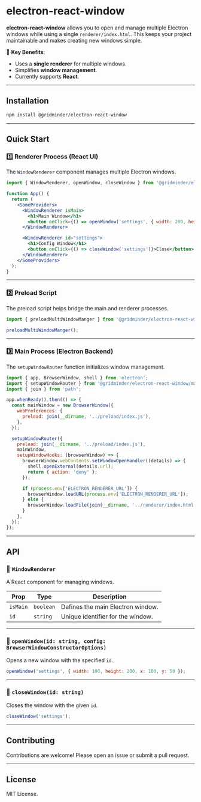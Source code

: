 # electron-react-window

**electron-react-window** allows you to open and manage multiple Electron windows while using a single `renderer/index.html`. This keeps your project maintainable and makes creating new windows simple.

🔹 **Key Benefits**:

- Uses a **single renderer** for multiple windows.
- Simplifies **window management**.
- Currently supports **React**.

---

## Installation

```sh
npm install @gridminder/electron-react-window
```

---

## Quick Start

### 1️⃣ Renderer Process (React UI)

The `WindowRenderer` component manages multiple Electron windows.

```jsx
import { WindowRenderer, openWindow, closeWindow } from '@gridminder/electron-react-window';

function App() {
  return (
    <SomeProviders>
      <WindowRenderer isMain>
        <h1>Main Window</h1>
        <button onClick={() => openWindow('settings', { width: 200, height: 300, x: 20, y: 10 })}>Open Settings</button>
      </WindowRenderer>

      <WindowRenderer id="settings">
        <h1>Config Window</h1>
        <button onClick={() => closeWindow('settings')}>Close</button>
      </WindowRenderer>
    </SomeProviders>
  );
}
```

---

### 2️⃣ Preload Script

The preload script helps bridge the main and renderer processes.

```js
import { preloadMultiWindowManger } from '@gridminder/electron-react-window/preload';

preloadMultiWindowManger();
```

---

### 3️⃣ Main Process (Electron Backend)

The `setupWindowRouter` function initializes window management.

```js
import { app, BrowserWindow, shell } from 'electron';
import { setupWindowRouter } from '@gridminder/electron-react-window/main';
import { join } from 'path';

app.whenReady().then(() => {
  const mainWindow = new BrowserWindow({
    webPreferences: {
      preload: join(__dirname, '../preload/index.js'),
    },
  });

  setupWindowRouter({
    preload: join(__dirname, '../preload/index.js'),
    mainWindow,
    setupWindowHooks: (browserWindow) => {
      browserWindow.webContents.setWindowOpenHandler((details) => {
        shell.openExternal(details.url);
        return { action: 'deny' };
      });

      if (process.env['ELECTRON_RENDERER_URL']) {
        browserWindow.loadURL(process.env['ELECTRON_RENDERER_URL']);
      } else {
        browserWindow.loadFile(join(__dirname, '../renderer/index.html'));
      }
    },
  });
});
```

---

## API

### 🔹 `WindowRenderer`

A React component for managing windows.

| Prop     | Type      | Description                       |
| -------- | --------- | --------------------------------- |
| `isMain` | `boolean` | Defines the main Electron window. |
| `id`     | `string`  | Unique identifier for the window. |

---

### 🔹 `openWindow(id: string, config: BrowserWindowConstructorOptions)`

Opens a new window with the specified `id`.

```js
openWindow('settings', { width: 100, height: 200, x: 100, y: 50 });
```

---

### 🔹 `closeWindow(id: string)`

Closes the window with the given `id`.

```js
closeWindow('settings');
```

---

## Contributing

Contributions are welcome! Please open an issue or submit a pull request.

---

## License

MIT License.
